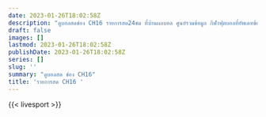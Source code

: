 ```yaml
---
date: 2023-01-26T18:02:58Z
description: "ดูบอลสดช่อง CH16 รายการสด24ชม ที่บ้านผลบอล ศูนย์รวมข้อมูล กีฬาฟุตบอลที่อัพเดทข้อมูลไวที่สุดและเชื่อถือได้สูงสุด ข้อมูลการแข่งขันตรงจากทุกการแข่งขัน"
draft: false
images: []
lastmod: 2023-01-26T18:02:58Z
publishDate: 2023-01-26T18:02:58Z
series: []
slug: ''
summary: "ดูบอลสด ช่อง CH16"
title: 'รายการสด CH16 '
---
```


{{< livesport >}}